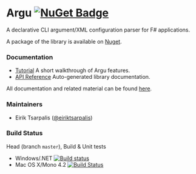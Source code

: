 # Argu [![NuGet Badge](https://buildstats.info/nuget/Argu)](https://www.nuget.org/packages/Argu)

A declarative CLI argument/XML configuration parser for F# applications. 

A package of the library is available on [Nuget](http://www.nuget.org/packages/Argu/).

### Documentation

* [Tutorial](http://fsprojects.github.io/Argu/tutorial.html) A short walkthrough of Argu features.
* [API Reference](http://fsprojects.github.io/Argu/reference/index.html) Auto-generated library documentation.

All documentation and related material can be found [here](http://fsprojects.github.io/Argu/).

### Maintainers

* Eirik Tsarpalis ([@eiriktsarpalis](https://twitter.com/eiriktsarpalis))

### Build Status

Head (branch `master`), Build & Unit tests

* Windows/.NET [![Build status](https://ci.appveyor.com/api/projects/status/woc4r88tfbnu0ci1/branch/master?svg=true)](https://ci.appveyor.com/project/nessos/argu-6jatx/branch/master)
* Mac OS X/Mono 4.2 [![Build Status](https://travis-ci.org/fsprojects/Argu.png?branch=master)](https://travis-ci.org/fsprojects/Argu/branches)
